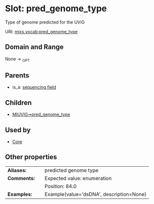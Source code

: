 
# Slot: pred_genome_type


Type of genome predicted for the UViG

URI: [mixs.vocab:pred_genome_type](https://w3id.org/mixs/vocab/pred_genome_type)


## Domain and Range

None ->  <sub>OPT</sub> 

## Parents

 *  is_a: [sequencing field](sequencing_field.md)

## Children

 *  [MIUVIG➞pred_genome_type](MIUVIG_pred_genome_type.md)

## Used by

 * [Core](Core.md)

## Other properties

|  |  |  |
| --- | --- | --- |
| **Aliases:** | | predicted genome type |
| **Comments:** | | Expected value: enumeration |
|  | | Position: 84.0 |
| **Examples:** | | Example(value='dsDNA', description=None) |

